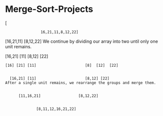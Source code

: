 # Merge-Sort-Projects
[







                    16,21,11,8,12,22]
                      
   
   [16,21,11]                                 [8,12,22]                 We continue by dividing our array into two until only one unit remains.


[16,21]    [11]                         [8,12]            [22]


    [16] [21] [11]                      [8]  [12]  [22]


      [16,21] [11]                      [8,12] [22]                      After a single unit remains, we rearrange the groups and merge them.


          [11,16,21]                 [8,12,22]


                  [8,11,12,16,21,22]


